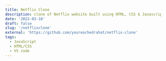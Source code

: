 ```yaml
---
title: Netflix Clone
description: clone of Netflix website built using HTML, CSS & Javascript as a Front-end. It's not a replica, and it doesn't have all the features of Netflix website. it's a similar version of Netflix with my own design touch, showing my abilities in Javascript and CSS.
date: '2022-03-18'
draft: false
slug: '/netflixclone'
external: 'https://github.com/youreachedrahat/netflix-clone'
tags:
  - JavaScript
  - HTML/CSS
  - VS code
---
```

